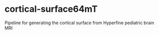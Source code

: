 # cortical-surface64mT
Pipeline for generating the cortical surface from Hyperfine pediatric brain MRI
